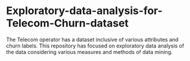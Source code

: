 # Exploratory-data-analysis-for-Telecom-Churn-dataset
The Telecom operator has a dataset inclusive of various attributes and churn labels. This repository has focused on exploratory data analysis of the data considering various measures and methods of data mining.
